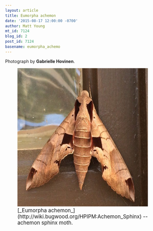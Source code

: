 ```yaml
---
layout: article
title: Eumorpha achemon
date: '2015-08-17 12:00:00 -0700'
author: Matt Young
mt_id: 7124
blog_id: 2
post_id: 7124
basename: eumorpha_achemo
---
```

Photograph by **Gabrielle Hovinen**.

<figure>
<img src="/uploads/2015/Eumorpha_achemon_Gabrielle_3_600.jpg" alt="Eumorpha_achemon_Gabrielle_3_600.jpg" width="600" height="450" />
<figcaption markdown="span">
<big>[_Eumorpha achemon_](http://wiki.bugwood.org/HPIPM:Achemon_Sphinx) -- achemon sphinx moth.</big>

</figcaption>
</figure>

